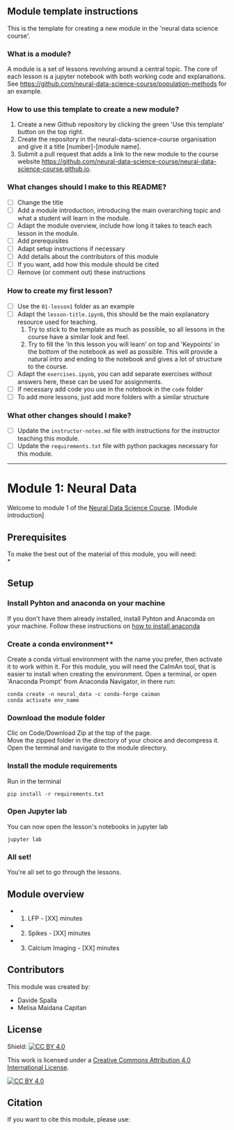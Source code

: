 [//]: # (You can remove theses instructions when you have setup the first version of the module)

## Module template instructions
This is the template for creating a new module in the 'neural data science course'.

### What is a module?
A module is a set of lessons revolving around a central topic. 
The core of each lesson is a jupyter notebook with both working code and explanations.
See https://github.com/neural-data-science-course/population-methods for an example.

### How to use this template to create a new module?
  1. Create a new Github repository by clicking the green 'Use this template' button on the top right.
  2. Create the repository in the neural-data-science-course organisation and give it a title [number]-[module name].
  3. Submit a pull request that adds a link to the new module to the course website https://github.com/neural-data-science-course/neural-data-science-course.github.io.

### What changes should I make to this README?
  - [ ] Change the title
  - [ ] Add a module introduction, introducing the main overarching topic and what a student will learn in the module.
  - [ ] Adapt the module overview, include how long it takes to teach each lesson in the module.
  - [ ] Add prerequisites
  - [ ] Adapt setup instructions if necessary
  - [ ] Add details about the contributors of this module
  - [ ] If you want, add how this module should be cited
  - [ ] Remove (or comment out) these instructions
 
### How to create my first lesson?
   - [ ] Use the `01-lesson1` folder as an example
   - [ ] Adapt the `lesson-title.ipynb`, this should be the main explanatory resource used for teaching.
      1. Try to stick to the template as much as possible, so all lessons in the course have a similar look and feel.
      2. Try to fill the 'In this lesson you will learn' on top and 'Keypoints' in the bottom of the notebook as well as possible. 
         This will provide a natural intro and ending to the notebook and gives a lot of structure to the course.
   - [ ] Adapt the `exercises.ipynb`, you can add separate exercises without answers here, these can be used for assignments.
   - [ ] If necessary add code you use in the notebook in the `code` folder
   - [ ] To add more lessons, just add more folders with a similar structure

### What other changes should I make?
   - [ ] Update the `instructor-notes.md` file with instructions for the instructor teaching this module.
   - [ ] Update the `requirements.txt` file with python packages necessary for this module.
----

# Module 1: Neural Data
Welcome to module 1 of the [Neural Data Science Course]().
[Module introduction]

## Prerequisites
To make the best out of the material of this module, you will need:  
*

## Setup

### Install Pyhton and anaconda on your machine 
If you don't have them already installed, install Pyhton and Anaconda on your machine.
Follow these instructions on [how to install anaconda](https://docs.anaconda.com/anaconda/install/)

### Create a conda environment**
Create a conda virtual environment with the name you prefer, then activate it to work within it.
For this module, you will need the CaImAn tool, that is easier to install when creating the environment. 
Open a terminal, or open 'Anaconda Prompt' from Anaconda Navigator, in there run:

```
conda create -n neural_data -c conda-forge caiman
conda activate env_name
```


### Download the module folder
Clic on Code/Download Zip at the top of the page.  
Move the zipped folder in the directory of your choice and decompress it.  
Open the terminal and navigate to the module directory.

### Install the module requirements

Run in the terminal

```
pip install -r requirements.txt
```

### Open Jupyter lab
You can now open the lesson's notebooks in jupyter lab
```
jupyter lab
```

### All set!
You're all set to go through the lessons.

## Module overview
* 01. LFP - [XX] minutes
* 02. Spikes - [XX] minutes
* 03. Calcium Imaging - [XX] minutes


## Contributors
This module was created by:  
* Davide Spalla  
* Melisa Maidana Capitan  

## License


Shield: [![CC BY 4.0][cc-by-shield]][cc-by]

This work is licensed under a
[Creative Commons Attribution 4.0 International License][cc-by].

[![CC BY 4.0][cc-by-image]][cc-by]

[cc-by]: http://creativecommons.org/licenses/by/4.0/
[cc-by-image]: https://i.creativecommons.org/l/by/4.0/88x31.png
[cc-by-shield]: https://img.shields.io/badge/License-CC%20BY%204.0-lightgrey.svg

## Citation
If you want to cite this module, please use:
